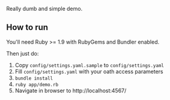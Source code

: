 Really dumb and simple demo.

How to run
----------

You'll need Ruby >= 1.9 with RubyGems and Bundler enabled.

Then just do:

1. Copy `config/settings.yaml.sample` to `config/settings.yaml`
2. Fill `config/settings.yaml` with your oath access parameters
3. `bundle install`
4. `ruby app/demo.rb`
5. Navigate in browser to http://localhost:4567/
